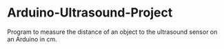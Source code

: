 # Arduino-Ultrasound-Project
 Program to measure the distance of an object to the ultrasound sensor on an Arduino in cm.
